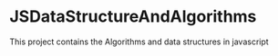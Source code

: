 # JSDataStructureAndAlgorithms

This project contains the Algorithms and data structures in javascript
